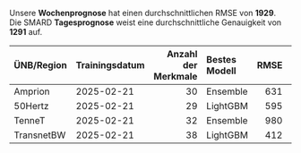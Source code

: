 
Unsere __Wochenprognose__ hat einen durchschnittlichen RMSE von __1929__.  
Die SMARD __Tagesprognose__ weist eine durchschnittliche Genauigkeit von __1291__ auf.
    
| ÜNB/Region   | Trainingsdatum   |   Anzahl der Merkmale | Bestes Modell   |   RMSE |   TSO RMSE |
|:-------------|:-----------------|----------------------:|:----------------|-------:|-----------:|
| Amprion      | 2025-02-21       |                    30 | Ensemble        |    631 |        374 |
| 50Hertz      | 2025-02-21       |                    29 | LightGBM        |    595 |        409 |
| TenneT       | 2025-02-21       |                    32 | Ensemble        |    980 |        515 |
| TransnetBW   | 2025-02-21       |                    38 | LightGBM        |    412 |        364 |